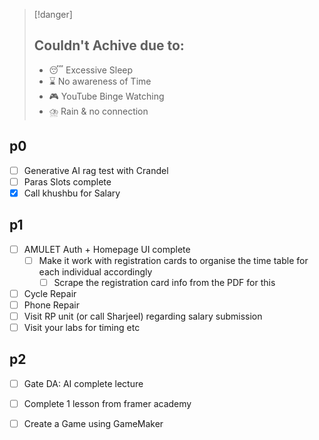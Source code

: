 

> [!danger]
> ## Couldn't Achive due to:
> - 😴 Excessive Sleep
> - ⌛ No awareness of Time  
> - 🎮 YouTube Binge Watching 
> - ⛈️ Rain & no connection


## p0

- [ ] Generative AI rag test with Crandel
- [ ] Paras Slots complete
- [x] Call khushbu for Salary 
## p1 

- [ ] AMULET Auth + Homepage UI complete
	- [ ] Make it work with registration cards to organise the time table for each individual accordingly
		- [ ] Scrape the registration card info from the PDF for this
- [ ] Cycle Repair 
- [ ] Phone Repair
- [ ] Visit RP unit (or call Sharjeel) regarding salary submission
- [ ] Visit your labs for timing etc
## p2

- [ ] Gate DA: AI complete lecture
- [ ] Complete 1 lesson from framer academy
- [ ] Create a Game using GameMaker


